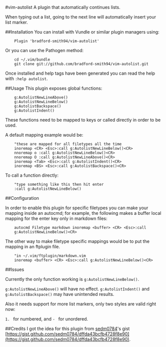 #vim-autolist
A plugin that automatically continues lists.

When typing out a list, going to the next line will automatically insert your list marker.

##Installation
You can install with Vundle or similar plugin managers using:
```
    Plugin 'bradford-smith94/vim-autolist'
```

Or you can use the Pathogen method:
```
    cd ~/.vim/bundle
    git clone git://github.com/bradford-smith94/vim-autolist.git
```

Once installed and help tags have been generated you can read the help with `:help autolist`.

##Usage
This plugin exposes global functions:
```
    g:AutolistNewLineAbove()
    g:AutolistNewLineBelow()
    g:AutolistBackspace()
    g:AutolistIndent()
```

These functions need to be mapped to keys or called directly in order to be
used.

A default mapping example would be:
```
    "these are mapped for all filetypes all the time
    inoremap <CR> <Esc>:call g:AutolistNewLineBelow()<CR>
    nnoremap o :call g:AutolistNewLineBelow()<CR>
    nnoremap O :call g:AutolistNewLineAbove()<CR>
    inoremap <Tab> <Esc>:call g:AutolistIndent()<CR>
    inoremap <BS> <Esc>:call g:AutolistBackspace()<CR>
```

To call a function directly:
```
    "type something like this then hit enter
    :call g:AutolistNewLineBelow()
```

##Configuration

In order to enable this plugin for specific filetypes you can make your
mapping inside an autocmd; for example, the following makes a buffer local
mapping for the enter key only in markdown files:
```
    autocmd Filetype markdown inoremap <buffer> <CR> <Esc>:call
    g:AutolistNewLineBelow()<CR>
```

The other way to make filetype specific mappings would be to put the mapping in
an ftplugin file.
```
    "in ~/.vim/ftplugin/markdown.vim
    inoremap <buffer> <CR> <Esc>:call g:AutolistNewLineBelow()<CR>
```

##Issues

Currently the only function working is `g:AutolistNewLineBelow()`.

`g:AutolistNewLineAbove()` will have no effect.
`g:AutolistIndent()` and `g:AutolistBackspace()` may have unintended results.

Also it needs support for more list markers, only two styles are valid right now:

`1. ` for numbered, and `- ` for unordered.


##Credits
I got the idea for this plugin from [sedm0784](https://www.github.com/sedm0784)'s gist [https://gist.github.com/sedm0784/dffda43bcfb4728f8e90](https://gist.github.com/sedm0784/dffda43bcfb4728f8e90).
